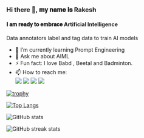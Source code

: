 ### Hi there 👋, 𝐦𝐲 𝐧𝐚𝐦𝐞 𝐢𝐬 Rakesh
#### 𝐈 𝐚𝐦 𝐫𝐞𝐚𝐝𝐲 𝐭𝐨 𝐞𝐦𝐛𝐫𝐚𝐜𝐞 Artificial Intelligence 
Data annotators label and tag data to train AI models
- 🌱 I’m currently learning Prompt Engineering 
- 💬 Ask me about AIML 
- ⚡ Fun fact: I love Babd , Beetal and Badminton.
- 📫 How to reach me: <br>[<img src="https://img.icons8.com/fluent/48/000000/gmail--v2.png"/>](mailto:rakeshsingh2024@gmail.com)
[<img src="https://img.icons8.com/fluent/48/000000/github.png"/>](https://github.com/rakeshsingh2024)  [<img src="https://img.icons8.com/fluent/50/000000/linkedin.png"/>](https://www.linkedin.com/in/rakeshsingh2024/)   [<img src="https://img.icons8.com/fluent/48/000000/domain.png"/>](https://rakesh) 




 

[![trophy](https://github-profile-trophy.vercel.app/?username=vikash-kumar-singh9)](https://github.com/ryo-ma/github-profile-trophy)

[![Top Langs](https://github-readme-stats.vercel.app/api/top-langs/?username=vikash-kumar-singh9)](https://github.com/anuraghazra/github-readme-stats)

![GitHub stats](https://github-readme-stats.vercel.app/api?username=vikash-kumar-singh9&show_icons=true)  

  

![GitHub streak stats](https://github-readme-streak-stats.herokuapp.com/?user=vikash-kumar-singh9)  

